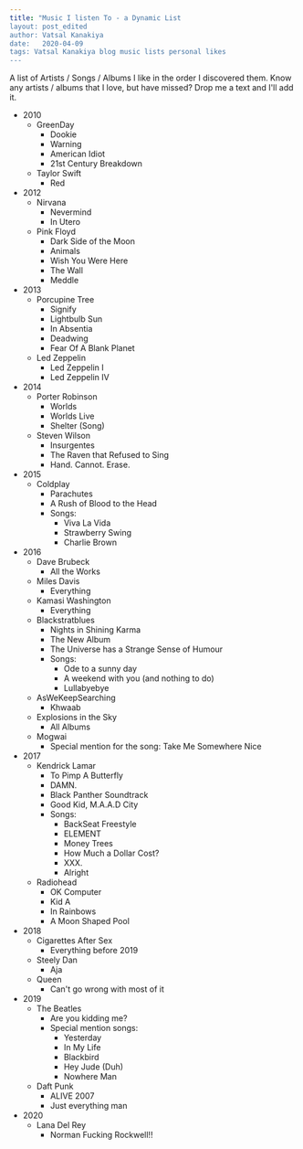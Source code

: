 ```yaml
---
title: "Music I listen To - a Dynamic List
layout: post_edited
author: Vatsal Kanakiya
date:   2020-04-09
tags: Vatsal Kanakiya blog music lists personal likes
---
```

A list of Artists / Songs / Albums I like in the order I discovered them. Know any artists / albums that I love, but have
 missed? Drop me a text and I'll add it.   
* 2010
  * GreenDay
    * Dookie
    * Warning
    * American Idiot
    * 21st Century Breakdown
  * Taylor Swift
    * Red
* 2012
  * Nirvana
    * Nevermind
    * In Utero
  * Pink Floyd
    * Dark Side of the Moon
    * Animals
    * Wish You Were Here
    * The Wall
    * Meddle
* 2013
  * Porcupine Tree
    * Signify
    * Lightbulb Sun
    * In Absentia
    * Deadwing
    * Fear Of A Blank Planet
  * Led Zeppelin
    * Led Zeppelin I
    * Led Zeppelin IV
* 2014
  * Porter Robinson
    * Worlds
    * Worlds Live
    * Shelter (Song)
  * Steven Wilson
    * Insurgentes
    * The Raven that Refused to Sing
    * Hand. Cannot. Erase.
* 2015
  * Coldplay
    * Parachutes
    * A Rush of Blood to the Head
    * Songs:
      * Viva La Vida
      * Strawberry Swing
      * Charlie Brown
* 2016
  * Dave Brubeck
    * All the Works
  * Miles Davis
    * Everything
  * Kamasi Washington
    * Everything
  * Blackstratblues
    * Nights in Shining Karma
    * The New Album
    * The Universe has a Strange Sense of Humour
    * Songs:
      * Ode to a sunny day
      * A weekend with you (and nothing to do)
      * Lullabyebye
  * AsWeKeepSearching
    * Khwaab
  * Explosions in the Sky
    * All Albums
  * Mogwai
    * Special mention for the song: Take Me Somewhere Nice
* 2017
  * Kendrick Lamar
    * To Pimp A Butterfly
    * DAMN.
    * Black Panther Soundtrack
    * Good Kid, M.A.A.D City
    * Songs:
      * BackSeat Freestyle
      * ELEMENT
      * Money Trees
      * How Much a Dollar Cost?
      * XXX.
      * Alright
  * Radiohead
    * OK Computer
    * Kid A
    * In Rainbows
    * A Moon Shaped Pool
* 2018
  * Cigarettes After Sex
    * Everything before 2019
  * Steely Dan
    * Aja
  * Queen
    * Can't go wrong with most of it
* 2019
  * The Beatles
    * Are you kidding me?
    * Special mention songs:
      * Yesterday
      * In My Life
      * Blackbird
      * Hey Jude (Duh)
      * Nowhere Man
  * Daft Punk
    * ALIVE 2007
    * Just everything man
* 2020
  * Lana Del Rey
    * Norman Fucking Rockwell!!

